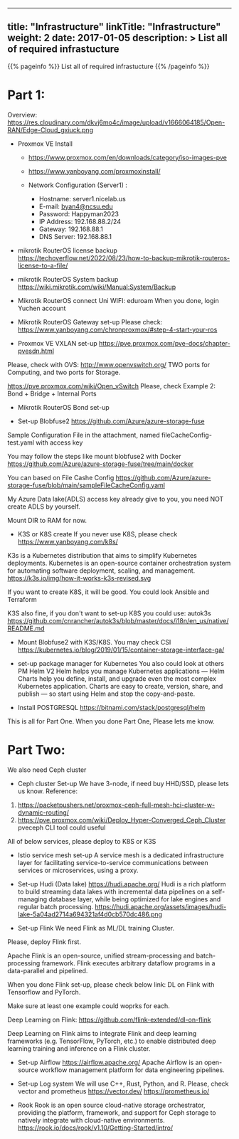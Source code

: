 
---
title: "Infrastructure"
linkTitle: "Infrastructure"
weight: 2
date: 2017-01-05
description: >
  List all of required infrastucture
---

{{% pageinfo %}}
List all of required infrastucture
{{% /pageinfo %}}

# Part 1:
Overview:
https://res.cloudinary.com/dkvj6mo4c/image/upload/v1666064185/Open-RAN/Edge-Cloud_gxiuck.png

+ Proxmox VE Install
  - https://www.proxmox.com/en/downloads/category/iso-images-pve

  - https://www.yanboyang.com/proxmoxinstall/

  - Network Configuration (Server1) :
    - Hostname: server1.nicelab.us
    - E-mail: byan4@ncsu.edu
    - Password: Happyman2023
    - IP Address: 192.168.88.2/24
    - Gateway: 192.168.88.1
    - DNS Server: 192.168.88.1


+ mikrotik RouterOS license backup
https://techoverflow.net/2022/08/23/how-to-backup-mikrotik-routeros-license-to-a-file/

+ mikrotik RouterOS System backup
https://wiki.mikrotik.com/wiki/Manual:System/Backup

+ Mikrotik RouterOS connect Uni WIFI: eduroam
When you done, login Yuchen account

+ Mikrotik RouterOS Gateway set-up
Please check: https://www.yanboyang.com/chronproxmox/#step-4-start-your-ros


+ Proxmox VE VXLAN set-up
https://pve.proxmox.com/pve-docs/chapter-pvesdn.html

Please, check with OVS: http://www.openvswitch.org/
TWO ports for Computing, and two ports for Storage.

https://pve.proxmox.com/wiki/Open_vSwitch
Please, check Example 2: Bond + Bridge + Internal Ports

+ Mikrotik RouterOS Bond set-up

+ Set-up Blobfuse2
https://github.com/Azure/azure-storage-fuse

Sample Configuration File in the attachment, named fileCacheConfig-test.yaml with access key

You may follow the steps like mount blobfuse2 with Docker
https://github.com/Azure/azure-storage-fuse/tree/main/docker

You can based on File Cashe Config
https://github.com/Azure/azure-storage-fuse/blob/main/sampleFileCacheConfig.yaml

My Azure Data lake(ADLS) access key already give to you, you need NOT create ADLS by yourself.

Mount DIR to RAM for now.

+ K3S or K8S create
If you never use K8S, please check
https://www.yanboyang.com/k8s/

K3s is a Kubernetes distribution that aims to simplify Kubernetes deployments. Kubernetes is an open-source container orchestration system for automating software deployment, scaling, and management.
https://k3s.io/img/how-it-works-k3s-revised.svg

If you want to create K8S, it will be good.
You could look Ansible and Terraform

K3S also fine, if you don't want to set-up K8S
you could use: autok3s
https://github.com/cnrancher/autok3s/blob/master/docs/i18n/en_us/native/README.md

+ Mount Blobfuse2 with K3S/K8S. You may check CSI
https://kubernetes.io/blog/2019/01/15/container-storage-interface-ga/

+ set-up package manager for Kubernetes
You also could look at others PM
Helm V2
Helm helps you manage Kubernetes applications — Helm Charts help you define, install, and upgrade even the most complex Kubernetes application.
Charts are easy to create, version, share, and publish — so start using Helm and stop the copy-and-paste.

+ Install POSTGRESQL
https://bitnami.com/stack/postgresql/helm

This is all for Part One. When you done Part One, Please lets me know.

# Part Two:
We also need Ceph cluster

+ Ceph cluster Set-up
We have 3-node, if need buy HHD/SSD, please lets us know.
Reference:
1. https://packetpushers.net/proxmox-ceph-full-mesh-hci-cluster-w-dynamic-routing/
2. https://pve.proxmox.com/wiki/Deploy_Hyper-Converged_Ceph_Cluster
pveceph CLI tool could useful

All of below services, please deploy to K8S or K3S

+ Istio service mesh set-up
A service mesh is a dedicated infrastructure layer for facilitating service-to-service communications between services or microservices, using a proxy.

+ Set-up Hudi (Data lake)
https://hudi.apache.org/
Hudi is a rich platform to build streaming data lakes with incremental data pipelines on a self-managing database layer, while being optimized for lake engines and regular batch processing.
https://hudi.apache.org/assets/images/hudi-lake-5a04ad2714a694321af4d0cb570dc486.png

+ Set-up Flink
We need Flink as ML/DL training Cluster.

Please, deploy Flink first.

Apache Flink is an open-source, unified stream-processing and batch-processing framework. Flink executes arbitrary dataflow programs in a data-parallel and pipelined.

When you done Flink set-up, please check below link: DL on Flink with Tensorflow and PyTorch.

Make sure at least one example could woprks for each.

Deep Learning on Flink: https://github.com/flink-extended/dl-on-flink

Deep Learning on Flink aims to integrate Flink and deep learning frameworks (e.g. TensorFlow, PyTorch, etc.) to enable distributed deep learning training and inference on a Flink cluster.

+ Set-up Airflow
https://airflow.apache.org/
Apache Airflow is an open-source workflow management platform for data engineering pipelines.

+ Set-up Log system
We will use C++, Rust, Python, and R.
Please, check vector and prometheus
https://vector.dev/
https://prometheus.io/

+ Rook
Rook is an open source cloud-native storage orchestrator, providing the platform, framework, and support for Ceph storage to natively integrate with cloud-native environments.
https://rook.io/docs/rook/v1.10/Getting-Started/intro/
